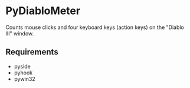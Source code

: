 PyDiabloMeter
=============

Counts mouse clicks and four keyboard keys (action keys) on the "Diablo III" window. 


Requirements
-----------

* pyside
* pyhook
* pywin32